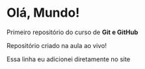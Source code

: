 # Olá, Mundo!
 Primeiro repositório do curso de **Git e GitHub**

Repositório criado na aula ao vivo!

Essa linha eu adicionei diretamente no site
